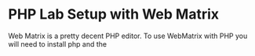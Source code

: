 PHP Lab Setup with Web Matrix
===============

Web Matrix is a pretty decent PHP editor. To use WebMatrix with PHP you will need to install php and the 
